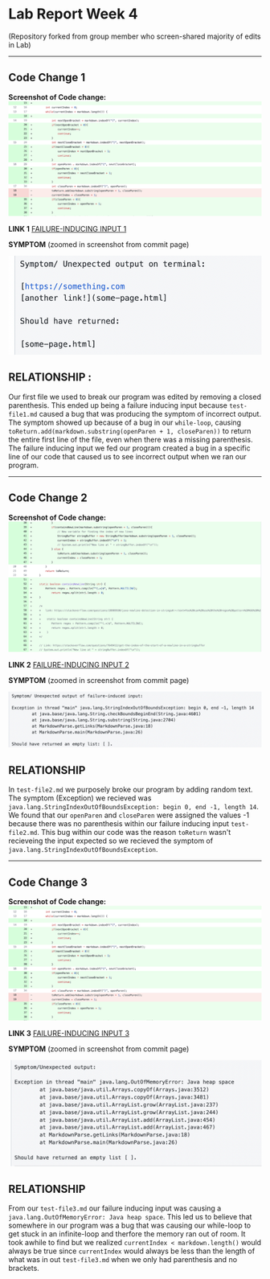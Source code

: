 # Lab Report Week 4
(Repository forked from group member who screen-shared majority of edits in Lab)

---

## Code Change 1 
**Screenshot of Code change:**
![Image](codechanges.png)

**LINK 1** [FAILURE-INDUCING INPUT 1](https://github.com/khottinger/markdown-parse/commit/49ff87ac817fb5e9f07909e61cb209abef258ac6)

**SYMPTOM**
(zoomed in screenshot from commit page)

![Image](symptom1.png)

**RELATIONSHIP** :
---
Our first file we used to break our program was edited by removing a closed parenthesis. This ended up being a failure inducing input because `test-file1.md` 
caused a bug that was producing the symptom of incorrect output. The symptom showed up because of a bug in our `while-loop`, causing 
`toReturn.add(markdown.substring(openParen + 1, closeParen))` to return the entire first line of the file, even when there was a missing parenthesis. The failure
inducing input we fed our program created a bug in a specific line of our code that caused us to see incorrect output when we ran our program.

---

## Code Change 2 
**Screenshot of Code change:**
![Image](codechange3.png)

**LINK 2** [FAILURE-INDUCING INPUT 2](https://github.com/khottinger/markdown-parse/commit/66dbbb318b325cb80212f91e721cc292f98f09d3)

**SYMPTOM**
(zoomed in screenshot from commit page)

![Image](symptom2.png)

**RELATIONSHIP**
---
In `test-file2.md` we purposely broke our program by adding random text. The symptom (Exception) we recieved was
`java.lang.StringIndexOutOfBoundsException: begin 0, end -1, length 14`. We found that our `openParen` and `closeParen` were assigned the values -1 because
there was no parenthesis within our failure inducing input `test-file2.md`. This bug within our code was the reason `toReturn` wasn't recieveing the input 
expected so we recieved the symptom of `java.lang.StringIndexOutOfBoundsException`.

---

## Code Change 3 
**Screenshot of Code change:**
![Image](codechanges.png)

**LINK 3** [FAILURE-INDUCING INPUT 3](https://github.com/khottinger/markdown-parse/commit/73796a9bc16b5e7fb643f8888641479322567b58)

**SYMPTOM**
(zoomed in screenshot from commit page)

![Image](symptom3.png)

**RELATIONSHIP**
---
From our `test-file3.md` our failure inducing input was causing a `java.lang.OutOfMemoryError: Java heap space`. This led us to believe that somewhere in our 
program was a bug that was causing our while-loop to get stuck in an infinite-loop and therfore the memory ran out of room. It took awhile to find but we 
realized `currentIndex < markdown.length()` would always be true since `currentIndex` would always be less than the length of what was in out `test-file3.md`
when we only had parenthesis and no brackets.

